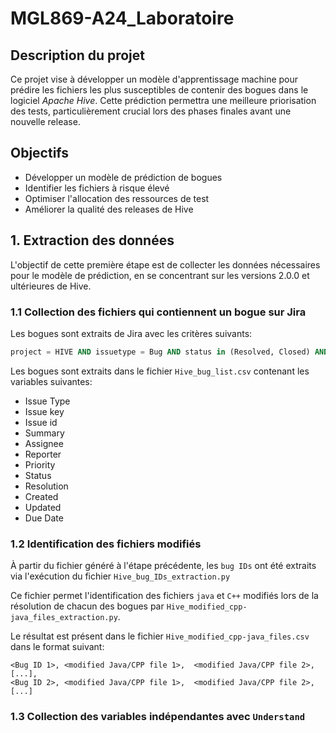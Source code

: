 # MGL869-A24_Laboratoire

## Description du projet
Ce projet vise à développer un modèle d'apprentissage machine pour prédire les fichiers les plus susceptibles de contenir des bogues dans le logiciel *Apache Hive*. Cette prédiction permettra une meilleure priorisation des tests, particulièrement crucial lors des phases finales avant une nouvelle release.


## Objectifs
- Développer un modèle de prédiction de bogues
- Identifier les fichiers à risque élevé
- Optimiser l'allocation des ressources de test
- Améliorer la qualité des releases de Hive

## 1. Extraction des données
L'objectif de cette première étape est de collecter les données nécessaires pour le modèle de prédiction, en se concentrant sur les versions 2.0.0 et ultérieures de Hive.

### 1.1 Collection des fichiers qui contiennent un bogue sur Jira

Les bogues sont extraits de Jira avec les critères suivants:

```sql
project = HIVE AND issuetype = Bug AND status in (Resolved, Closed) AND affectedVersion >= 2.0.0
```

Les bogues sont extraits dans le fichier `Hive_bug_list.csv` contenant les variables suivantes:

- Issue Type
- Issue key
- Issue id
- Summary
- Assignee
- Reporter
- Priority
- Status
- Resolution
- Created
- Updated
- Due Date


### 1.2 Identification des fichiers modifiés

À partir du fichier généré à l'étape précédente, les `bug IDs` ont été extraits via l'exécution du fichier `Hive_bug_IDs_extraction.py`

Ce fichier permet l'identification des fichiers `java` et `C++` modifiés lors de la résolution de chacun des bogues par `Hive_modified_cpp-java_files_extraction.py`.

Le résultat est présent dans le fichier `Hive_modified_cpp-java_files.csv` dans le format suivant:

```CSV
<Bug ID 1>, <modified Java/CPP file 1>,  <modified Java/CPP file 2>, [...],
<Bug ID 2>, <modified Java/CPP file 1>,  <modified Java/CPP file 2>, [...]
```

### 1.3 Collection des variables indépendantes avec `Understand`
